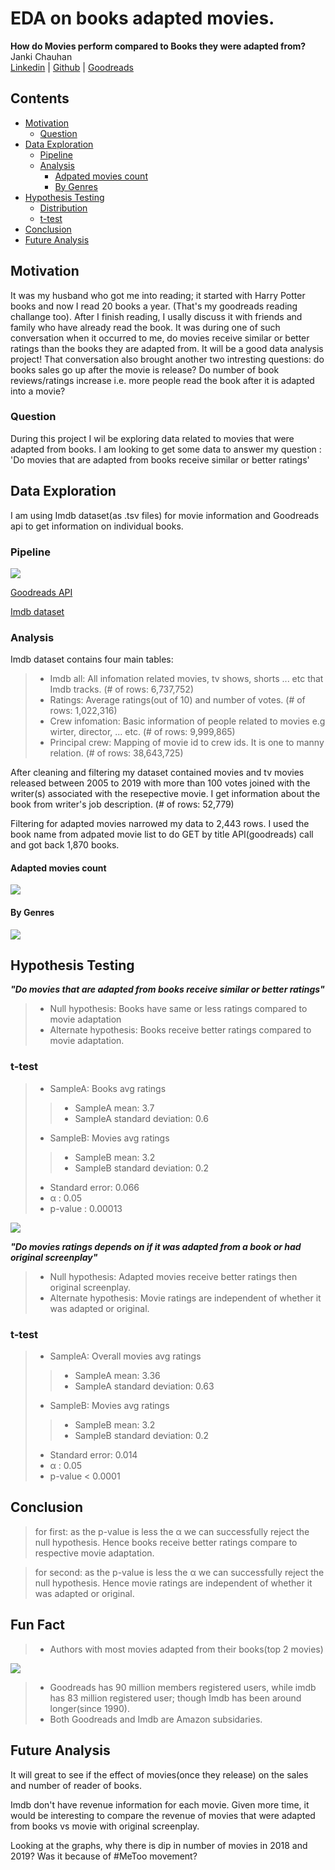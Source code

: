 # EDA on books adapted movies.
**How do Movies perform compared to Books they were adapted from?**
<br>Janki Chauhan
<br>
[Linkedin](https://www.linkedin.com/in/jankichauhan/) | [Github](https://github.com/jankichauhan) | [Goodreads](https://www.goodreads.com/jankichauhan)


## Contents

* [Motivation](#motivation)
  * [Question](#question)
* [Data Exploration](#data-exploration)
  * [Pipeline](#pipeline-source)
  * [Analysis](#analysis)
    * [Adpated movies count](#movies)
    * [By Genres](#genres)
* [Hypothesis Testing](#hypothesis-testing)
  * [Distribution](#distribution)
  * [t-test](#t-test)
* [Conclusion](#conclusion)
* [Future Analysis](#future-analysis)

## Motivation
It was my husband who got me into reading; it started with Harry Potter books and now I read 20 books a year. (That's my goodreads reading challange too). After I finish reading, I usally discuss it with friends and family who have already read the book. It was during one of such conversation when it occurred to me, do movies receive similar or better ratings than the books they are adapted from. It will be a good data analysis project! That conversation also brought another two intresting questions: do books sales go up after the movie is release? Do number of book reviews/ratings increase i.e. more people read the book after it is adapted into a movie?

### Question
During this project I wil be exploring data related to movies that were adapted from books. I am looking to get some data to answer my question : 'Do movies that are adapted from books receive similar or better ratings'

## Data Exploration
I am using Imdb dataset(as .tsv files) for movie information and Goodreads api to get information on individual books.
### Pipeline

![](images/pipeline.png)

[Goodreads API](https://www.goodreads.com/api)

[Imdb dataset](https://www.imdb.com/interfaces/)

### Analysis
Imdb dataset contains four main tables:
> - Imdb all: All infomation related movies, tv shows, shorts ... etc that Imdb tracks. (# of rows: 6,737,752)
> - Ratings: Average ratings(out of 10) and number of votes. (# of rows: 1,022,316)
> - Crew infomation: Basic information of people related to movies e.g wirter, director, ... etc. (# of rows: 9,999,865)
> - Principal crew: Mapping of movie id to crew ids. It is one to manny relation. (# of rows: 38,643,725)
    
After cleaning and filtering my dataset contained movies and tv movies released between 2005 to 2019 with more than 100 votes joined with the writer(s) associated with the resepective movie. I get information about the book from writer's job description. (# of rows: 52,779)

Filtering for adapted movies narrowed my data to 2,443 rows. I used the book name from adpated movie list to do GET by title API(goodreads) call and got back 1,870 books. 

#### Adapted movies count

![](images/total_number_of_movies.png)

#### By Genres

![](images/Movie_Count_Genre.png)

## Hypothesis Testing
***"Do movies that are adapted from books receive similar or better ratings"***

> - Null hypothesis: Books have same or less ratings compared to movie adaptation
> - Alternate hypothesis: Books receive better ratings compared to movie adaptation.

### t-test
> - SampleA: Books avg ratings
>> - SampleA mean: 3.7             
>> - SampleA standard deviation: 0.6
> - SampleB: Movies avg ratings
>> - SampleB mean: 3.2              
>> - SampleB standard deviation: 0.2
> - Standard error: 0.066
> - α : 0.05
> - p-value : 0.00013

![](images/Avg_ratings.png)

***"Do movies ratings depends on if it was adapted from a book or had original screenplay"***

> - Null hypothesis: Adapted movies receive better ratings then original screenplay. 
> - Alternate hypothesis: Movie ratings are independent of whether it was adapted or original.

### t-test
> - SampleA: Overall movies avg ratings
>> - SampleA mean: 3.36            
>> - SampleA standard deviation: 0.63
> - SampleB: Movies avg ratings
>> - SampleB mean: 3.2              
>> - SampleB standard deviation: 0.2
> - Standard error: 0.014
> - α : 0.05
> - p-value < 0.0001

## Conclusion
>  for first: as the p-value is less the α we can successfully reject the null hypothesis. Hence books receive better ratings compare to respective movie adaptation.

>  for second: as the p-value is less the α we can successfully reject the null hypothesis. Hence movie ratings are independent of whether it was adapted or original. 

## Fun Fact
> - Authors with most movies adapted from their books(top 2 movies)

![](images/top_authors.png)

> - Goodreads has 90 million members registered users, while imdb has 83 million registered user; though Imdb has been around longer(since 1990).
> - Both Goodreads and Imdb are Amazon subsidaries. 

## Future Analysis
It will great to see if the effect of movies(once they release) on the sales and number of reader of books.

Imdb don't have revenue information for each movie. Given more time, it would be interesting to compare the revenue of movies that were adapted from books vs movie with original screenplay.

Looking at the graphs, why there is dip in number of movies in 2018 and 2019? Was it because of #MeToo movement?

